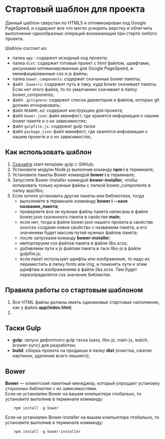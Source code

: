 # Стартовый шаблон для проекта

Данный шаблон сверстан по HTML5 и оптимизирован под Google PageSpeed, и содержит все что могло ускорить верстку и облегчить выполнение однообразных операций возникающий при старте любого проекта.  


Шаблон состоит из: 

* папка `app` :  содержит исходный код проекта;
* папка `dist`:  содержит готовый проект с html файлом, шрифтами, рисунками оптимизированные для Google PageSpeed, и минифицированные css и js файлы;
* папка `bower_components`: содержит скачанные bower пакеты;
* файл `.bowerrc`: содержит путь в паку, куда bower скачивает пакеты. Если нет этого файла, то по умалчанию скачивает в папку bower_components;
* файл `.gitignore`: содержит список директории и файлов, которых git должен игнорировать;
* файл `README.md`: содержит инструкцию для проекта;
* файл `bower.json`: файл манифест, где хранятся информации о нашем bower пакете и о их зависимостях; 
* файл `gulpfile.js`: содержит gulp таски
* файл `package.json`: файл манифест, где хранятся информации о нашем проекте и о их зависимостях; 


## Как использовать шаблон

1. [Скачайте](https://github.com/nurbol-sarsenbayev/start-template-gulp/archive/master.zip) start-template-gulp с GitHub;
2. Установите модули Node.js выполнив команду **npm i** в терминале;
3. Установите пакеты Bower командой **bower i** в терминале;
4. Запустите Bower-Installer командой **bower-installer**, чтобы копировать только нужные файлы с папкой bower_components в папку app/libs; 
5. Если хотите установить другие пакеты или библиотеки, тогда 
    * выполняете в терминале комманду **bower i --save название_пакета**;
    * проверяете все ли нужные файлы пакета написаны в файле bower.json скаченного пакета в свойстве **main**;
    * если нет, тогда в файле bower.json нашего проекта в свойстве sources создаем новое свойство с названием пакета, а его значением будет массив путей нужных файлов пакета; 
    * после запускаем команду **bower-installer**;
    * импортируем css файлов пакета в файле libs.sсss;
    * добавляем пути к js файлам пакета в таск libs-js в файле gulpfile.js;
    * если пакет использует шрифты или изображения, то надо их переместить в папку fonts или img, и поменять пути к этим шрифтам и изображениям в файле libs.sсss. Там будет переопределятся css значение библиотек. 


## Правила работы со стартовым шаблоном

1. Все HTML файлы должны иметь одинаковые стартовые наполнение, как у файла **app/index.html**;
2. 


## Таски Gulp

* **gulp**:     запуск дефолтного gulp таска (sass, libs-js, main-js, watch, brower-sync) для разработки;
* **build**:    сборка проекта на продакшн в папку **dist** (очистка, сжатие картинок, удаление всего лишнего);


## Bower

**Bower** — клиентский пакетный менеджер, который упрощает установку сторонных библиотек с их зависимостями.  
Если не установлен Bower на вашем компьютере глобально, то установите выполнив в терминале комманду:
```npm
    npm install -g bower
```

Если не установлен Bower-Installer на вашем компьютере глобально, то установите выполнив в терминале комманду:
```npm
    npm install -g bower-installer
```
